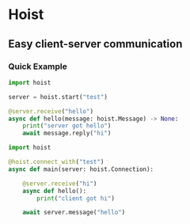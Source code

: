 # Hoist

## Easy client-server communication

### Quick Example

```py
import hoist

server = hoist.start("test")

@server.receive("hello")
async def hello(message: hoist.Message) -> None:
    print("server got hello")
    await message.reply("hi")
```

```py
import hoist

@hoist.connect_with("test")
async def main(server: hoist.Connection):

    @server.receive("hi")
    async def hello():
        print("client got hi")

    await server.message("hello")
```
